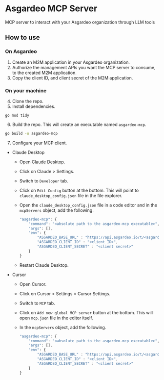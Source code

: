 # Asgardeo MCP Server
MCP server to interact with your Asgardeo organization through LLM tools

## How to use

### On Asgardeo

1. Create an M2M application in your Asgardeo organization.
2. Authorize the management APIs you want the MCP server to consume, to the created M2M application.
3. Copy the client ID, and client secret of the M2M application.

### On your machine

4. Clone the repo.
5. Install dependencies.

```
go mod tidy
```

6. Build the repo. This will create an executable named `asgardeo-mcp`.

```bash
go build -o asgardeo-mcp
```

7. Configure your MCP client.

- Claude Desktop

  - Open Claude Desktop.
  - Click on Claude > Settings.
  - Switch to `Developer` tab.
  - Click on `Edit Config` button at the bottom. This will point to `claude_desktop_config.json` file in the file explorer.
  - Open the `claude_desktop_config.json` file in a code editor and in the `mcpServers` object, add the following.

    ```js
    "asgardeo-mcp": {
        "command": "<absolute path to the asgardeo-mcp executable>",
        "args": [],
        "env": {
            "ASGARDEO_BASE_URL" : "https://api.asgardeo.io/t/<asgardeo organization>",
            "ASGARDEO_CLIENT_ID" : "<client ID>",
            "ASGARDEO_CLIENT_SECRET" : "<client secret>"
        }
    }
    ```

  - Restart Claude Desktop.

- Cursor

  - Open Cursor.
  - Click on Cursor > Settings > Cursor Settings.
  - Switch to `MCP` tab.
  - Click on `Add new global MCP server` button at the bottom. This will open `mcp.json` file in the editor itself.
  - In the `mcpServers` object, add the following.

    ```js
    "asgardeo-mcp": {
        "command": "<absolute path to the asgardeo-mcp executable>",
        "args": [],
        "env": {
            "ASGARDEO_BASE_URL" : "https://api.asgardeo.io/t/<asgardeo organization>",
            "ASGARDEO_CLIENT_ID" : "<client ID>",
            "ASGARDEO_CLIENT_SECRET" : "<client secret>"
        }
    }
    ```
